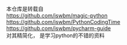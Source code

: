 本仓库是转载自   
https://github.com/iswbm/magic-python   
https://github.com/iswbm/PythonCodingTime  
https://github.com/iswbm/pycharm-guide  
对其精简化， 是学习python的不错的资料